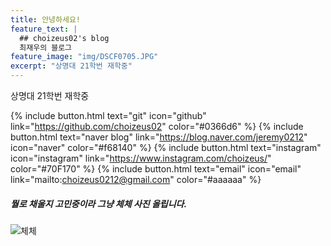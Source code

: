 ```yaml
---
title: 안녕하세요!
feature_text: |
  ## choizeus02's blog
  최재우의 블로그
feature_image: "img/DSCF0705.JPG"
excerpt: "상명대 21학번 재학중"
---
```


상명대 21학번 재학중

{% include button.html text="git" icon="github" link="https://github.com/choizeus02" color="#0366d6" %} {% include button.html text="naver blog" link="https://blog.naver.com/jeremy0212" icon="naver" color="#f68140" %} {% include button.html text="instagram" icon="instagram" link="https://www.instagram.com/choizeus/" color="#70F170" %} {% include button.html text="email" icon="email" link="mailto:choizeus0212@gmail.com" color="#aaaaaa" %}


##### 뭘로 채울지 고민중이라 그냥 체체 사진 올립니다.

![체체](img/DSCF0209.JPG)
